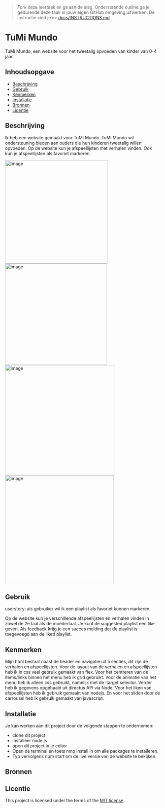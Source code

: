 > _Fork_ deze leertaak en ga aan de slag. Onderstaande outline ga je gedurende deze taak in jouw eigen GitHub omgeving uitwerken. De instructie vind je in: [docs/INSTRUCTIONS.md](docs/INSTRUCTIONS.md)

# TuMi Mundo
<!-- Geef je project een titel en schrijf in één zin wat het is -->
TuMi Mundo, een website voor het tweetalig opvoeden van kinder van 0-4 jaar.

## Inhoudsopgave

  * [Beschrijving](#beschrijving)
  * [Gebruik](#gebruik)
  * [Kenmerken](#kenmerken)
  * [Installatie](#installatie)
  * [Bronnen](#bronnen)
  * [Licentie](#licentie)

## Beschrijving
<!-- Bij Beschrijving staat kort beschreven wat voor project het is en wat je hebt gemaakt -->
<!-- Voeg een mooie poster visual toe 📸 -->
<!-- Voeg een link toe naar Github Pages 🌐-->

Ik heb een website gemaakt voor TuMi Mundo. TuMi Mundo wil ondersteuning bieden aan ouders die hun kinderen tweetalig willen opvoeden. Op de website kun je afspeellijsten met verhalen vinden. Ook kun je afspeellijsten als favoriet markeren.

<img width="334" alt="image" src="https://github.com/wingsvn/the-web-is-for-everyone-interactive-functionality/assets/144009709/1b72bc9b-644a-46b3-a9de-354b9ae6ad0b">

<img width="329" alt="image" src="https://github.com/wingsvn/the-web-is-for-everyone-interactive-functionality/assets/144009709/328a3784-415d-481e-ab78-fa0a5d2dc6e5">

<img width="357" alt="image" src="https://github.com/wingsvn/the-web-is-for-everyone-interactive-functionality/assets/144009709/b87204f2-4e34-4171-9824-2cbf1cc6bced">

<img width="353" alt="image" src="https://github.com/wingsvn/the-web-is-for-everyone-interactive-functionality/assets/144009709/3dacd7be-4df9-4727-ab9b-4cfe349edf3c">




## Gebruik
<!-- Bij Gebruik staat de user story, hoe het werkt en wat je er mee kan. -->

userstory: als gebruiker wil ik een playlist als favoriet kunnen markeren.

Op de website kun je verschillende afspeellijsten en verhalen vinden in zowel de 2e taal als de moedertaal. Je kunt de suggested playlist een like geven. Als feedback krijg je een succes melding dat de playlist is toegevoegd aan de liked playlist. 

## Kenmerken
<!-- Bij Kenmerken staat welke technieken zijn gebruikt en hoe. Wat is de HTML structuur? Wat zijn de belangrijkste dingen in CSS? Wat is er met JS gedaan en hoe? Misschien heb je iets met NodeJS gedaan, of heb je een framwork of library gebruikt? -->

Mijn html bestaat naast de header en navigatie uit 5 secties, dit zijn de verhalen en afspeellijsten. Voor de layout van de verhalen en afspeellijsten heb ik in css veel gebruik gemaakt van flex. Voor het centreren van de items/links binnen het menu heb ik grid gebruikt. Voor de animatie van het menu heb ik alleen css gebruikt, namelijk met de :target selector. Verder heb ik gegevens opgehaald uit directus API via Node. Voor het liken van afspeellijsten heb ik gebruik gemaakt van nodejs. En voor het sliden door de carrousel heb ik gebruik gemaakt van javascript.

## Installatie
<!-- Bij Instalatie staat hoe een andere developer aan jouw repo kan werken -->
Je kan werken aan dit project door de volgende stappen te ondernemen:

<ul>
 <li> clone dit project </li>
 <li> installeer node.js </li>
 <li> open dit project in je editor </li>
 <li> Open de terminal en toets nmp install in om alle packages te installeren. </li>
 <li> Typ vervolgens npm start om de live versie van de website te bekijken. </li>
</ul>

## Bronnen

## Licentie

This project is licensed under the terms of the [MIT license](./LICENSE).
